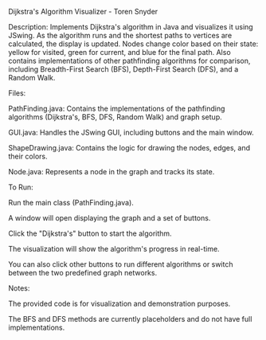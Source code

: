Dijkstra's Algorithm Visualizer - Toren Snyder

Description:
Implements Dijkstra's algorithm in Java and visualizes it using JSwing.
As the algorithm runs and the shortest paths to vertices are calculated, the display is updated.
Nodes change color based on their state: yellow for visited, green for current, and blue for the final path.
Also contains implementations of other pathfinding algorithms for comparison, including Breadth-First Search (BFS), Depth-First Search (DFS), and a Random Walk.

Files:

PathFinding.java: Contains the implementations of the pathfinding algorithms (Dijkstra's, BFS, DFS, Random Walk) and graph setup.

GUI.java: Handles the JSwing GUI, including buttons and the main window.

ShapeDrawing.java: Contains the logic for drawing the nodes, edges, and their colors.

Node.java: Represents a node in the graph and tracks its state.

To Run:

Run the main class (PathFinding.java).

A window will open displaying the graph and a set of buttons.

Click the "Dijkstra's" button to start the algorithm.

The visualization will show the algorithm's progress in real-time.

You can also click other buttons to run different algorithms or switch between the two predefined graph networks.

Notes:

The provided code is for visualization and demonstration purposes.

The BFS and DFS methods are currently placeholders and do not have full implementations.
